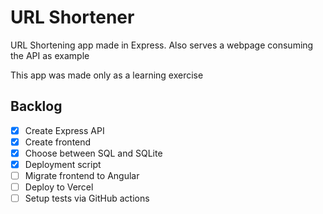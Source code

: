 # URL Shortener

URL Shortening app made in Express. Also serves a webpage consuming the API as example

This app was made only as a learning exercise

## Backlog

- [x] Create Express API
- [x] Create frontend
- [x] Choose between SQL and SQLite
- [x] Deployment script
- [ ] Migrate frontend to Angular
- [ ] Deploy to Vercel
- [ ] Setup tests via GitHub actions
